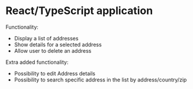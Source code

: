 # React/TypeScript application

Functionality:
- Display a list of addresses
- Show details for a selected address
- Allow user to delete an address

Extra added functionality:
- Possibility to edit Address details
- Possibility to search specific address in the list by address/country/zip


